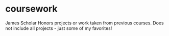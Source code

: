 # coursework
James Scholar Honors projects or work taken from previous courses. Does not include all projects - just some of my favorites!
